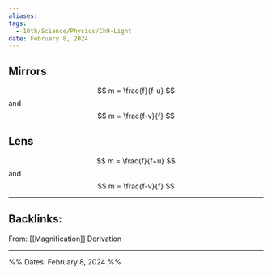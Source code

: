 ```yaml
---
aliases: 
tags:
  - 10th/Science/Physics/Ch9-Light
date: February 8, 2024
---
```

## Mirrors
$$
m = \frac{f}{f-u} 
$$
and
$$
m = \frac{f-v}{f} 
$$
## Lens
$$
m = \frac{f}{f+u} 
$$
and
$$
m = \frac{f-v}{f} 
$$

----
## Backlinks: 
From: [[Magnification]]
Derivation

---
%%
Dates: February 8, 2024
%%